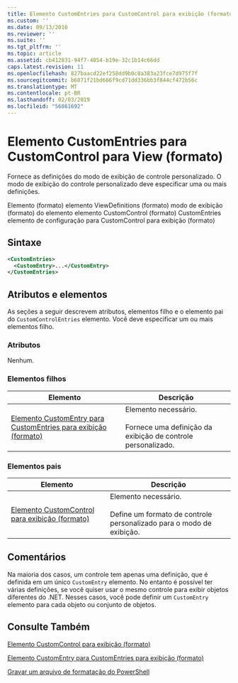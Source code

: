 ```yaml
---
title: Elemento CustomEntries para CustomControl para exibição (formato) | Microsoft Docs
ms.custom: ''
ms.date: 09/13/2016
ms.reviewer: ''
ms.suite: ''
ms.tgt_pltfrm: ''
ms.topic: article
ms.assetid: cb412831-94f7-4054-b19e-32c1b14c66dd
caps.latest.revision: 11
ms.openlocfilehash: 827baacd22ef258dd9b0c8a383a23fce7d975f7f
ms.sourcegitcommit: b6871f21bd666f9cd71dd336bb3f844cf472b56c
ms.translationtype: MT
ms.contentlocale: pt-BR
ms.lasthandoff: 02/03/2019
ms.locfileid: "56861692"
---
```

# <a name="customentries-element-for-customcontrol-for-view-format"></a>Elemento CustomEntries para CustomControl para View (formato)

Fornece as definições do modo de exibição de controle personalizado. O modo de exibição do controle personalizado deve especificar uma ou mais definições.

Elemento (formato) elemento ViewDefinitions (formato) modo de exibição (formato) do elemento elemento CustomControl (formato) CustomEntries elemento de configuração para CustomControl para exibição (formato)

## <a name="syntax"></a>Sintaxe

```xml
<CustomEntries>
  <CustomEntry>...</CustomEntry>
</CustomEntries>
```

## <a name="attributes-and-elements"></a>Atributos e elementos

As seções a seguir descrevem atributos, elementos filho e o elemento pai do `CustomControlEntries` elemento. Você deve especificar um ou mais elementos filho.

### <a name="attributes"></a>Atributos

Nenhum.

### <a name="child-elements"></a>Elementos filhos

|Elemento|Descrição|
|-------------|-----------------|
|[Elemento CustomEntry para CustomEntries para exibição (formato)](./customentry-element-for-customentries-for-customcontrol-for-view-format.md)|Elemento necessário.<br /><br /> Fornece uma definição da exibição de controle personalizado.|

### <a name="parent-elements"></a>Elementos pais

|Elemento|Descrição|
|-------------|-----------------|
|[Elemento CustomControl para exibição (formato)](./customcontrol-element-for-view-format.md)|Elemento necessário.<br /><br /> Define um formato de controle personalizado para o modo de exibição.|

## <a name="remarks"></a>Comentários

Na maioria dos casos, um controle tem apenas uma definição, que é definida em um único `CustomEntry` elemento. No entanto é possível ter várias definições, se você quiser usar o mesmo controle para exibir objetos diferentes do .NET. Nesses casos, você pode definir um `CustomEntry` elemento para cada objeto ou conjunto de objetos.

## <a name="see-also"></a>Consulte Também

[Elemento CustomControl para exibição (formato)](./customcontrol-element-for-view-format.md)

[Elemento CustomEntry para CustomEntries para exibição (formato)](./customentry-element-for-customentries-for-customcontrol-for-view-format.md)

[Gravar um arquivo de formatação do PowerShell](./writing-a-powershell-formatting-file.md)
